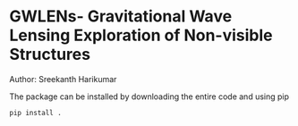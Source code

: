 # GWLENs-  Gravitational Wave Lensing Exploration of Non-visible Structures

Author: Sreekanth Harikumar

The package can be installed by downloading the entire code and using pip

`pip install .`

